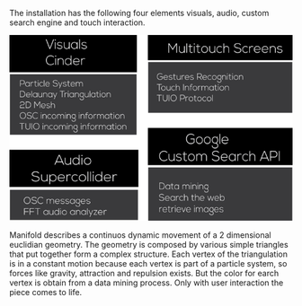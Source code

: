 
The installation has the following four elements visuals, audio, custom search engine and touch interaction.

![diagram](../project_images/elements.png "elements")


Manifold describes a continuos dynamic movement of a 2 dimensional euclidian geometry. The geometry is composed by various simple triangles that put together form a complex structure. Each vertex of the triangulation is in a constant motion because each vertex is part of a particle system, so forces like gravity, attraction and repulsion exists. But the color for earch vertex is obtain from a data mining process. Only with user interaction the piece comes to life.
